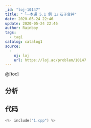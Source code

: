 ```yaml
---
_id: "loj-10147"
title: "「一本通 5.1 例 1」石子合并"
date: 2020-05-24 22:46
update: 2020-05-24 22:46
author: Rainboy
tags:
  - tag1
catalog: catalog1
source: 
  - 
    oj: loj
    url: https://loj.ac/problem/10147
---
```



@[toc]
## 分析



## 代码

```c
<%- include("1.cpp") %>
```
